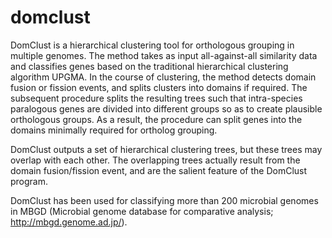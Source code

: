 # domclust

DomClust is a hierarchical clustering tool for orthologous grouping
in multiple genomes. The method takes as input all-against-all
similarity data and classifies genes based on the traditional
hierarchical clustering algorithm UPGMA. In the course of clustering,
the method detects domain fusion or fission events, and splits
clusters into domains if required. The subsequent procedure splits
the resulting trees such that intra-species paralogous genes are
divided into different groups so as to create plausible orthologous
groups. As a result, the procedure can split genes into the domains
minimally required for ortholog grouping. 

DomClust outputs a set of hierarchical clustering trees,
but these trees may overlap with each other. The overlapping
trees actually result from the domain fusion/fission event,
and are the salient feature of the DomClust program.

DomClust has been used for classifying more than 200 microbial
genomes in MBGD (Microbial genome database for comparative analysis;
http://mbgd.genome.ad.jp/).
